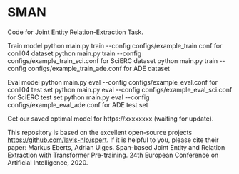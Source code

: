 # SMAN

Code for Joint Entity Relation-Extraction Task.

Train model
python main.py train --config configs/example_train.conf for conll04 dataset
python main.py train --config configs/example_train_sci.conf for SciERC dataset
python main.py train --config configs/example_train_ade.conf for ADE dataset

Eval model
python main.py eval --config configs/example_eval.conf for conll04 test set
python main.py eval --config configs/example_eval_sci.conf for SciERC test set
python main.py eval --config configs/example_eval_ade.conf for ADE test set

Get our saved optimal model for https://xxxxxxxx (waiting for update).

This repository is based on the excellent open-source projects https://github.com/lavis-nlp/spert. If it is helpful to you, please cite their paper: 
Markus Eberts, Adrian Ulges. Span-based Joint Entity and Relation Extraction with Transformer Pre-training. 24th European Conference on Artificial Intelligence, 2020.
